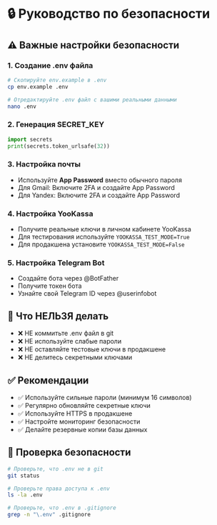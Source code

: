 # 🔒 Руководство по безопасности

## ⚠️ Важные настройки безопасности

### 1. **Создание .env файла**
```bash
# Скопируйте env.example в .env
cp env.example .env

# Отредактируйте .env файл с вашими реальными данными
nano .env
```

### 2. **Генерация SECRET_KEY**
```python
import secrets
print(secrets.token_urlsafe(32))
```

### 3. **Настройка почты**
- Используйте **App Password** вместо обычного пароля
- Для Gmail: Включите 2FA и создайте App Password
- Для Yandex: Включите 2FA и создайте App Password

### 4. **Настройка YooKassa**
- Получите реальные ключи в личном кабинете YooKassa
- Для тестирования используйте `YOOKASSA_TEST_MODE=True`
- Для продакшена установите `YOOKASSA_TEST_MODE=False`

### 5. **Настройка Telegram Bot**
- Создайте бота через @BotFather
- Получите токен бота
- Узнайте свой Telegram ID через @userinfobot

## 🚨 Что НЕЛЬЗЯ делать

- ❌ НЕ коммитьте .env файл в git
- ❌ НЕ используйте слабые пароли
- ❌ НЕ оставляйте тестовые ключи в продакшене
- ❌ НЕ делитесь секретными ключами

## ✅ Рекомендации

- ✅ Используйте сильные пароли (минимум 16 символов)
- ✅ Регулярно обновляйте секретные ключи
- ✅ Используйте HTTPS в продакшене
- ✅ Настройте мониторинг безопасности
- ✅ Делайте резервные копии базы данных

## 🔧 Проверка безопасности

```bash
# Проверьте, что .env не в git
git status

# Проверьте права доступа к .env
ls -la .env

# Проверьте, что .env в .gitignore
grep -n "\.env" .gitignore
```
